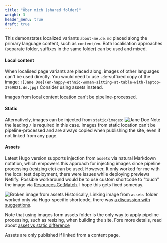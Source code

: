 ```yaml
---
title: "Über mich (shared folder)"
weight: 3
header_menu: true
draft: true
---
```


This demonstates localized variants `about-me.de.md` placed along the primary language content, such as `content/en`. Both localisation approaches (separate folder, suffixes in the same folder) can be used and mixed.

#### Local content
When localised page variants are placed along, images of other languages can't be used directly. You would need to use `.de`-suffixed copy of the image: `![Jane Doe](en-happy-ethnic-woman-sitting-at-table-with-laptop-3769021.de.jpg)` 
Consider using assets instead.

Images from local content location can't be pipeline-processed. 

#### Static
Alternatively, images can be injected from `static/images`:
![Jane Doe](/images/static-happy-ethnic-woman-sitting-at-table-with-laptop-3769021.jpg)
Note the leading `/` is required in this case.
Images from static location can't be pipeline-processed and are always copied when publishing the site, even if not linked from any page.

#### Assets
Latest Hugo version supports injection from `assets` via natural Markdown notation, which empowers this approach for injecting images since pipeline processing (resizing etc) can be used. However, It only worked for me with the local test deployment, there were issues while deploying previews Netlify. Possible workaround would be to use custom shortcode to "touch" the image via [Resources.GetMatch](https://gohugo.io/functions/resources/getmatch/). I hope this gets fixed someday.

![Broken image from assets](images/asset-happy-ethnic-woman-sitting-at-table-with-laptop-3769021.jpg)
Historically, Linking image from `assets` folder worked only via Hugo-specific shortcode, there was [a discussion with suggestions](https://discourse.gohugo.io/t/how-to-show-images-on-post-pages-if-theyre-located-in-the-assets-folder/34276/14).

Note that using images form assets folder is the only way to apply pipeline processing, such as resizing, when building the site. Fore more details, read about [asset vs static difference](https://discourse.gohugo.io/t/difference-between-asset-and-static-folder/41203)

Assets are only published if linked from a content page.

